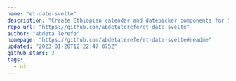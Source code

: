 ```yaml
---
name: "et-date-svelte"
description: "Create Ethiopian calendar and datepicker components for Svelte."
repo_url: "https://github.com/abdetaterefe/et-date-svelte"
author: "Abdeta Terefe"
homepage: "https://github.com/abdetaterefe/et-date-svelte#readme"
updated: "2023-01-20T12:22:47.875Z"
github_stars: 3
tags: 
  - ui
---
```

